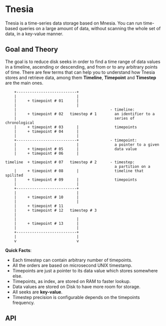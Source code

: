 Tnesia
======

Tnesia is a time-series data storage based on Mnesia. You can run time-based queries on a large amount of data, without scanning the whole set of data, in a key-value manner.

Goal and Theory
-----
The goal is to reduce disk seeks in order to find a time range of data values in a timeline, ascending or descending, and from or to any arbitrary points of time.
There are few terms that can help you to understand how Tnesia stores and retrieve data, among them **Timeline**, **Timepoint** and **Timestep** are the main ones.


```
    +---------------------------+        
    |                           |        
    |     + timepoint # 01      |        
    |                           |        
    |                                          - timeline:
    |     + timepoint # 02   timestep # 1        an identifier to a
    |                                            series of chronological
    |     + timepoint # 03      |                timepoints
    |     + timepoint # 04      |        
    |                           |        
    +---------------------------+              - timepoint:
    |                           |                a pointer to a given
    |     + timepoint # 05      |                data value
    |     + timepoint # 06      |        
                                         
timeline  + timepoint # 07   timestep # 2      - timestep:
                                                 a partition on a
    |     + timepoint # 08      |                timeline that spilited
    |     + timepoint # 09      |                timepoints
    |                           |        
    +---------------------------+        
    |                           |        
    |     + timepoint # 10      |        
    |                           |        
    |     + timepoint # 11               
    |     + timepoint # 12   timestep # 3
    |                                    
    |                           |        
    |     + timepoint # 13      |        
    |                           |        
    +---------------------------+        
    |                           |        
    v                           v        
```

**Quick Facts**:

* Each timestep can contain arbitrary number of timepoints.
* All the orders are based on microsecond UNIX timestamp.
* Timepoints are just a pointer to its data value which stores somewhere else.
* Timepoints, as index, are stored on RAM to faster lookup.
* Data values are stored on Disk to have more room for storage.
* All seeks are **key-value**.
* Timestep precision is configurable depends on the timepoints frequency.

API
-----

